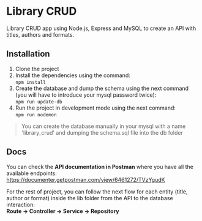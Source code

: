 # Library CRUD 
Library CRUD app using Node.js, Express and MySQL to create an API with titles, authors and formats.

## Installation
1. Clone the project
2. Install the dependencies using the command:<br>
```npm install```
3. Create the database and dump the schema using the next command (you will have to introduce your mysql password twice):<br>
```npm run update-db```
4. Run the project in development mode using the next command:<br>
```npm run nodemon```
> You can create the database manually in your mysql with a name 'library_crud' and dumping the schema.sql file into the db folder

## Docs
You can check the **API documentation in Postman** where you have all the available endpoints:
https://documenter.getpostman.com/view/6461272/TVzYgudK

For the rest of project, you can follow the next flow for each entity (title, author or format) inside the lib folder from the API to the database interaction:<br>
**Route -> Controller -> Service -> Repository**